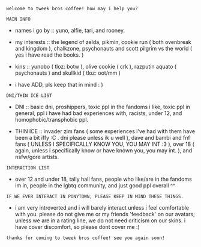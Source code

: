 ` welcome to tweek bros coffee! how may i help you? `

 ` MAIN INFO `
 
* names i go by :: yuno, alfie, tari, and rooney.

* my interests :: the legend of zelda, pikmin, cookie run ( both ovenbreak and kingdom ), chalkzone, psychonauts and scott pilgrim vs the world ( yes i have read the books. )

* kins :: yunobo ( tloz: botw ), olive cookie ( crk ), razputin aquato ( psychonauts ) and skullkid ( tloz: oot/mm )

* i have ADD, pls keep that in mind : )

 ` DNI/THIN ICE LIST `
 
* DNI :: basic dni, proshippers, toxic ppl in the fandoms i like, toxic ppl in general, ppl i have had bad experiences with, racists, under 12, and homophobic/transphobic ppl.

* THIN ICE :: invader zim fans ( some experiences i've had with them have been a bit iffy :C . dni please unless ik u well ), dave and bambi and fnf fans ( UNLESS I SPECIFICALLY KNOW YOU, YOU MAY INT :3 ), over 18 ( again, unless i specifically know or have known you, you may int. ), and nsfw/gore artists.

` INTERACTION LIST `

* over 12 and under 18, tally hall fans, people who like/are in the fandoms im in, people in the lgbtq community, and just good ppl overall ^^

` IF WE EVER INTERACT IN PONYTOWN, PLEASE KEEP IN MIND THESE THINGS. `

 * i am very introverted and i will barely interact unless i feel comfortable with you. please do not give me or my friends 'feedback' on our avatars; unless we are in a rating line, we do not need criticism on our skins. i have cover discomfort, so please dont cover me :)

` thanks for coming to tweek bros coffee! see you again soon! `
